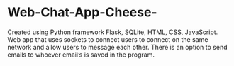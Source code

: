 # Web-Chat-App-Cheese-
Created using Python framework Flask, SQLite, HTML, CSS, JavaScript. Web app that uses sockets to connect users to connect on the same network and allow users to message each other. There is an option to send emails to whoever email’s is saved in the program. 
